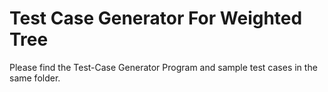 # Test Case Generator For Weighted Tree

Please find the Test-Case Generator Program and sample test cases in the same folder.
